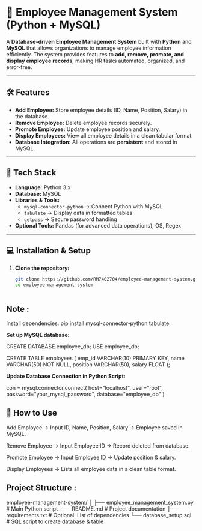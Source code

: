 # 💼 Employee Management System (Python + MySQL)

A **Database-driven Employee Management System** built with **Python** and **MySQL** that allows organizations to manage employee information efficiently. The system provides features to **add, remove, promote, and display employee records**, making HR tasks automated, organized, and error-free.

---

## 🛠️ Features

- **Add Employee:** Store employee details (ID, Name, Position, Salary) in the database.  
- **Remove Employee:** Delete employee records securely.  
- **Promote Employee:** Update employee position and salary.  
- **Display Employees:** View all employee details in a clean tabular format.  
- **Database Integration:** All operations are **persistent** and stored in MySQL.  

---

## 📂 Tech Stack

- **Language:** Python 3.x  
- **Database:** MySQL  
- **Libraries & Tools:**  
  - `mysql-connector-python` → Connect Python with MySQL  
  - `tabulate` → Display data in formatted tables  
  - `getpass` → Secure password handling  
- **Optional Tools:** Pandas (for advanced data operations), OS, Regex  

---

## 💻 Installation & Setup

1. **Clone the repository:**  
   ```bash
   git clone https://github.com/RM7402704/employee-management-system.git
   cd employee-management-system



## Note :
Install dependencies:
pip install mysql-connector-python tabulate

**Set up MySQL database:**

CREATE DATABASE employee_db;
USE employee_db;

CREATE TABLE employees (
    emp_id VARCHAR(10) PRIMARY KEY,
    name VARCHAR(50) NOT NULL,
    position VARCHAR(50),
    salary FLOAT
);

**Update Database Connection in Python Script:**

con = mysql.connector.connect(
    host="localhost",
    user="root",
    password="your_mysql_password",
    database="employee_db"
)

## 📌 How to Use

Add Employee → Input ID, Name, Position, Salary → Employee saved in MySQL.

Remove Employee → Input Employee ID → Record deleted from database.

Promote Employee → Input Employee ID → Update position & salary.

Display Employees → Lists all employee data in a clean table format.


## Project Structure :
employee-management-system/
│
├── employee_management_system.py   # Main Python script
├── README.md                       # Project documentation
├── requirements.txt                # Optional: List of dependencies
└── database_setup.sql              # SQL script to create database & table

